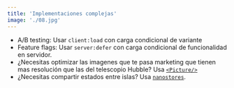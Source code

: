 ```yaml
---
title: 'Implementaciones complejas'
image: './08.jpg'
---
```


- A/B testing: Usar `client:load` con carga condicional de variante
- Feature flags: Usar `server:defer` con carga condicional de funcionalidad en servidor.
- ¿Necesitas optimizar las imagenes que te pasa marketing que tienen mas resolución que las del telescopio Hubble? Usa [`<Picture/>`](https://docs.astro.build/en/reference/modules/astro-assets/#picture-)
- ¿Necesitas compartir estados entre islas? Usa [`nanostores`](https://docs.astro.build/en/recipes/sharing-state-islands/).
